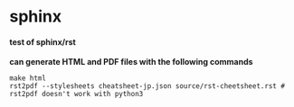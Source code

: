 # sphinx

#### test of sphinx/rst

__can generate HTML and PDF files with the following commands__

```shell
make html
rst2pdf --stylesheets cheatsheet-jp.json source/rst-cheetsheet.rst # rst2pdf doesn't work with python3
```
